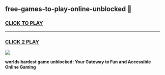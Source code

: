 
## free-games-to-play-online-unblocked 👋
<h3>
<a href="https://premium.freeplayer.one?title=free-games-to-play-online-unblocked&ref=14F">CLICK TO PLAY</a></h3>
<hr>

<h3>
<a href="https://premium.freeplayer.one?title=free-games-to-play-online-unblocked&ref=14F">CLICK 2 PLAY</a>
  
</h3>

<a href="https://premium.freeplayer.one?title=free-games-to-play-online-unblocked&ref=12F/"><img src="https://clearcache.store/games.png"></a>


**worlds hardest game unblocked: Your Gateway to Fun and Accessible Online Gaming**
